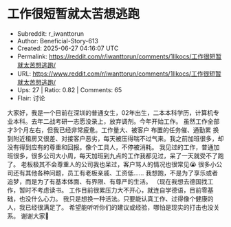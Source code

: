 # 工作很短暂就太苦想逃跑

- Subreddit: r_iwanttorun
- Author: Beneficial-Story-613
- Created: 2025-06-27 04:16:07 UTC
- Permalink: https://reddit.com/r/iwanttorun/comments/1llkocs/工作很短暂就太苦想逃跑/
- URL: https://www.reddit.com/r/iwanttorun/comments/1llkocs/工作很短暂就太苦想逃跑/
- Ups: 27 | Ratio: 0.82 | Comments: 65
- Flair: 讨论


大家好，我是一个目前在深圳的普通女生，02年出生，二本本科学历，计算机专业本科。去年二战考研一志愿没录上，放弃调剂。今年开始工作。
虽然工作全部才3个月左右，但我已经非常疲惫。工作量大、被客户
布置的任务催、通勤累
换到附近租房又很差、对接客户恶劣，每天被压得喘不过气来。我之前加班很多，却没有得到应有的尊重和回报。像个工具人，不停被消耗。
我见过的工作，普通加班很多，很多公司大小周，每天加班到九点的工作我都见过，呆了一天就受不了跑了。
老板极其不会尊重人的公司我也呆过，客户骂人的情况也很常见😭
很多小公司还有其他各种问题，员工有老板亲戚、工资低……
我想跑，不是为了享乐或者追梦，而是为了有基本体面、有界限、有尊严的生活。
（现在我想去德国找工作，暂时不考虑读书。
工作目前很累压力大不开心，就连自学德语，目前零基础，也没什么心力。
我只是想换一种活法。只要能认真工作、过得像个健康的人，我已经很满足了。
希望能听听你们的建议或经验，哪怕是现实的打击也没关系。 谢谢大家🙏

